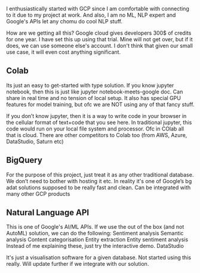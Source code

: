 I enthusiastically started with GCP since I am comfortable with connecting to it due to my project at work. And also, I am no ML, NLP expert and Google's APIs let any chomu do cool NLP stuff.
 
How are we getting all this? Google cloud gives developers 300$ of credits for one year. I have set this up using that trial. Mine will not get over, but if it does, we can use someone else's account. I don't think that given our small use case, it will even cost anything significant.
 
## Colab 
Its just an easy to get-started with type solution. If you know jupyter notebook, then this is just like jupyter notebook-meets-google doc. Can share in real time and no tension of local setup. It also has special GPU features for model training, but ofc we are NOT using any of that fancy stuff.

If you don’t know jupyter, then it is a way to write code in your browser in the cellular format of text+code that you see here. In traditional jupyter, this code would run on your local file system and processor. Ofc in COlab all that is cloud. There are other competitors to Colab too (from AWS, Azure, DataStudio, Saturn etc)
## BigQuery
For the purpose of this project, just treat it as any other traditional database. We don’t need to bother with hosting it etc.
In reality it's one of Google’s bg adat solutions supposed to be really fast and clean. Can be integrated with many other GCP products 
## Natural Language API
This is one of Google's AI/ML APIs. If we use the out of the box (and not AutoML) solution, we can do the following:
Sentiment analysis
Semantic analysis
Content categorisation
Entity extraction
Entity sentiment analysis
Instead of me explaining these, just try the interactive demo.
DataStudio

It's just a visualisation software for a given database. Not started using this really. Will update further if we integrate with our solution. 
